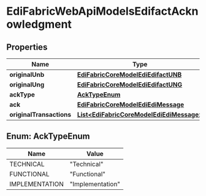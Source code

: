 
# EdiFabricWebApiModelsEdifactAcknowledgment

## Properties
Name | Type | Description | Notes
------------ | ------------- | ------------- | -------------
**originalUnb** | [**EdiFabricCoreModelEdiEdifactUNB**](EdiFabricCoreModelEdiEdifactUNB.md) |  |  [optional]
**originalUng** | [**EdiFabricCoreModelEdiEdifactUNG**](EdiFabricCoreModelEdiEdifactUNG.md) |  |  [optional]
**ackType** | [**AckTypeEnum**](#AckTypeEnum) |  |  [optional]
**ack** | [**EdiFabricCoreModelEdiEdiMessage**](EdiFabricCoreModelEdiEdiMessage.md) |  |  [optional]
**originalTransactions** | [**List&lt;EdiFabricCoreModelEdiEdiMessage&gt;**](EdiFabricCoreModelEdiEdiMessage.md) |  |  [optional]


<a name="AckTypeEnum"></a>
## Enum: AckTypeEnum
Name | Value
---- | -----
TECHNICAL | &quot;Technical&quot;
FUNCTIONAL | &quot;Functional&quot;
IMPLEMENTATION | &quot;Implementation&quot;



